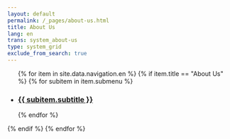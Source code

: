 ```yaml
---
layout: default
permalink: /_pages/about-us.html
title: About Us
lang: en
trans: system_about-us
type: system_grid
exclude_from_search: true
---
```

<section class="cards" id="cards">
  <ul>
{% for item in site.data.navigation.en %}
  {% if item.title == "About Us" %}
   {% for subitem in item.submenu %}<a href="{{ subitem.sublink }}"><li>
  <h3>{{ subitem.subtitle }}</h3>
</li></a>
   {% endfor %}</ul>
 {% endif %}
{% endfor %}
</section>
